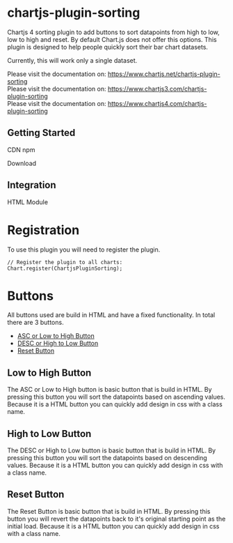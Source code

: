 # chartjs-plugin-sorting
Chartjs 4 sorting plugin to add buttons to sort datapoints from high to low, low to high and reset. 
By default Chart.js does not offer this options. This plugin is designed to help people quickly sort their bar chart datasets.

Currently, this will work only a single dataset.

Please visit the documentation on: https://www.chartjs.net/chartjs-plugin-sorting<br>
Please visit the documentation on: https://www.chartjs3.com/chartjs-plugin-sorting<br>
Please visit the documentation on: https://www.chartjs4.com/chartjs-plugin-sorting<br>


## Getting Started
CDN
npm

Download

## Integration
HTML
Module

# Registration

To use this plugin you will need to register the plugin. 

```
// Register the plugin to all charts:
Chart.register(ChartjsPluginSorting);
```

# Buttons

All buttons used are build in HTML and have a fixed functionality. In total there are 3 buttons. 
- [ASC or Low to High Button](#low-to-high-button)
- [DESC or High to Low Button](#high-to-low-button)
- [Reset Button](#reset-button)

## Low to High Button

The ASC or Low to High button is basic button that is build in HTML. By pressing this button you will sort the datapoints based on ascending values. Because it is a HTML button you can quickly add design in css with a class name. 

## High to Low Button

The DESC or High to Low button is basic button that is build in HTML. By pressing this button you will sort the datapoints based on descending values. Because it is a HTML button you can quickly add design in css with a class name. 

## Reset Button

The Reset Button is basic button that is build in HTML. By pressing this button you will revert the datapoints back to it's original starting point as the initial load. Because it is a HTML button you can quickly add design in css with a class name. 
  
